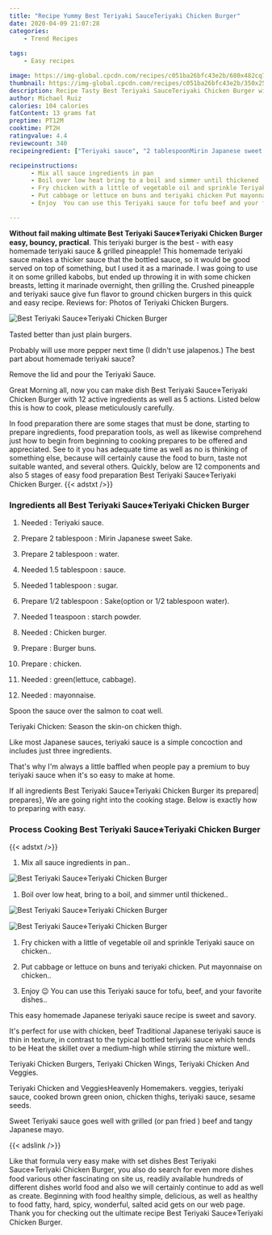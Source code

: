 ```yaml
---
title: "Recipe Yummy Best Teriyaki SauceTeriyaki Chicken Burger"
date: 2020-04-09 21:07:28
categories:
    - Trend Recipes
    
tags:
    - Easy recipes

image: https://img-global.cpcdn.com/recipes/c051ba26bfc43e2b/680x482cq70/best-teriyaki-sauce⭐︎teriyaki-chicken-burger-recipe-main-photo.jpg
thumbnail: https://img-global.cpcdn.com/recipes/c051ba26bfc43e2b/350x250cq70/best-teriyaki-sauce⭐︎teriyaki-chicken-burger-recipe-main-photo.jpg
description: Recipe Tasty Best Teriyaki SauceTeriyaki Chicken Burger with 12 ingredients and 5 stages of easy cooking.
author: Michael Ruiz
calories: 104 calories
fatContent: 13 grams fat
preptime: PT12M
cooktime: PT2H
ratingvalue: 4.4
reviewcount: 340
recipeingredient: ["Teriyaki sauce", "2 tablespoonMirin Japanese sweet Sake", "2 tablespoonwater", "1.5 tablespoonsauce", "1 tablespoonsugar", "1/2 tablespoonSakeoption or 12 tablespoon water", "1 teaspoonstarch powder", "Chicken burger", "Burger buns", "chicken", "greenlettuce cabbage", "mayonnaise"]

recipeinstructions: 
      - Mix all sauce ingredients in pan 
      - Boil over low heat bring to a boil and simmer until thickened 
      - Fry chicken with a little of vegetable oil and sprinkle Teriyaki sauce on chicken 
      - Put cabbage or lettuce on buns and teriyaki chicken Put mayonnaise on chicken 
      - Enjoy  You can use this Teriyaki sauce for tofu beef and your favorite dishes

---
```




**Without fail making ultimate Best Teriyaki Sauce⭐︎Teriyaki Chicken Burger easy, bouncy, practical**. This teriyaki burger is the best - with easy homemade teriyaki sauce &amp; grilled pineapple! This homemade teriyaki sauce makes a thicker sauce that the bottled sauce, so it would be good served on top of something, but I used it as a marinade. I was going to use it on some grilled kabobs, but ended up throwing it in with some chicken breasts, letting it marinade overnight, then grilling the. Crushed pineapple and teriyaki sauce give fun flavor to ground chicken burgers in this quick and easy recipe. Reviews for: Photos of Teriyaki Chicken Burgers.


![Best Teriyaki Sauce⭐︎Teriyaki Chicken Burger](https://img-global.cpcdn.com/recipes/c051ba26bfc43e2b/680x482cq70/best-teriyaki-sauce⭐︎teriyaki-chicken-burger-recipe-main-photo.jpg "Best Teriyaki Sauce⭐︎Teriyaki Chicken Burger")



Tasted better than just plain burgers.

Probably will use more pepper next time (I didn&#39;t use jalapenos.) The best part about homemade teriyaki sauce?

Remove the lid and pour the Teriyaki Sauce.


Great Morning all, now you can make dish Best Teriyaki Sauce⭐︎Teriyaki Chicken Burger with 12 active ingredients as well as 5 actions. Listed below this is how to cook, please meticulously carefully.

In food preparation there are some stages that must be done, starting to prepare ingredients, food preparation tools, as well as likewise comprehend just how to begin from beginning to cooking prepares to be offered and appreciated. See to it you has adequate time as well as no is thinking of something else, because will certainly cause the food to burn, taste not suitable wanted, and several others. Quickly, below are 12 components and also 5 stages of easy food preparation Best Teriyaki Sauce⭐︎Teriyaki Chicken Burger.
{{< adstxt />}}

### Ingredients all Best Teriyaki Sauce⭐︎Teriyaki Chicken Burger


1. Needed  : Teriyaki sauce.

1. Prepare 2 tablespoon : Mirin Japanese sweet Sake.

1. Prepare 2 tablespoon : water.

1. Needed 1.5 tablespoon : sauce.

1. Needed 1 tablespoon : sugar.

1. Prepare 1/2 tablespoon : Sake(option or 1/2 tablespoon water).

1. Needed 1 teaspoon : starch powder.

1. Needed  : Chicken burger.

1. Prepare  : Burger buns.

1. Prepare  : chicken.

1. Needed  : green(lettuce, cabbage).

1. Needed  : mayonnaise.


Spoon the sauce over the salmon to coat well.

Teriyaki Chicken: Season the skin-on chicken thigh.

Like most Japanese sauces, teriyaki sauce is a simple concoction and includes just three ingredients.

That&#39;s why I&#39;m always a little baffled when people pay a premium to buy teriyaki sauce when it&#39;s so easy to make at home.


If all ingredients Best Teriyaki Sauce⭐︎Teriyaki Chicken Burger its prepared| prepares}, We are going right into the cooking stage. Below is exactly how to preparing with easy.

### Process Cooking Best Teriyaki Sauce⭐︎Teriyaki Chicken Burger

{{< adstxt />}}


1. Mix all sauce ingredients in pan..



![Best Teriyaki Sauce⭐︎Teriyaki Chicken Burger](https://img-global.cpcdn.com/steps/af7c6f0f10ae5359/160x128cq70/best-teriyaki-sauce⭐︎teriyaki-chicken-burger-recipe-step-1-photo.jpg" "Best Teriyaki Sauce⭐︎Teriyaki Chicken Burger")



1. Boil over low heat, bring to a boil, and simmer until thickened..



![Best Teriyaki Sauce⭐︎Teriyaki Chicken Burger](https://img-global.cpcdn.com/steps/b04dae516a8cc622/160x128cq70/best-teriyaki-sauce⭐︎teriyaki-chicken-burger-recipe-step-2-photo.jpg" "Best Teriyaki Sauce⭐︎Teriyaki Chicken Burger")

![Best Teriyaki Sauce⭐︎Teriyaki Chicken Burger](https://img-global.cpcdn.com/steps/349ab75b2ec03728/160x128cq70/best-teriyaki-sauce⭐︎teriyaki-chicken-burger-recipe-step-2-photo.jpg" "Best Teriyaki Sauce⭐︎Teriyaki Chicken Burger")



1. Fry chicken with a little of vegetable oil and sprinkle Teriyaki sauce on chicken..



1. Put cabbage or lettuce on buns and teriyaki chicken. Put mayonnaise on chicken..



1. Enjoy 😉 You can use this Teriyaki sauce for tofu, beef, and your favorite dishes..




This easy homemade Japanese teriyaki sauce recipe is sweet and savory.

It&#39;s perfect for use with chicken, beef Traditional Japanese teriyaki sauce is thin in texture, in contrast to the typical bottled teriyaki sauce which tends to be Heat the skillet over a medium-high while stirring the mixture well..

Teriyaki Chicken Burgers, Teriyaki Chicken Wings, Teriyaki Chicken And Veggies.

Teriyaki Chicken and VeggiesHeavenly Homemakers. veggies, teriyaki sauce, cooked brown green onion, chicken thighs, teriyaki sauce, sesame seeds.

Sweet Teriyaki sauce goes well with grilled (or pan fried ) beef and tangy Japanese mayo.


{{< adslink />}}

Like that formula very easy make with set dishes Best Teriyaki Sauce⭐︎Teriyaki Chicken Burger, you also do search for even more dishes food various other fascinating on site us, readily available hundreds of different dishes world food and also we will certainly continue to add as well as create. Beginning with food healthy simple, delicious, as well as healthy to food fatty, hard, spicy, wonderful, salted acid gets on our web page. Thank you for checking out the ultimate recipe Best Teriyaki Sauce⭐︎Teriyaki Chicken Burger.
